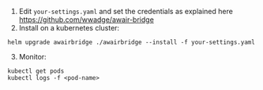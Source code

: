 1. Edit `your-settings.yaml` and set the credentials as  explained here https://github.com/wwadge/awair-bridge
2. Install on a kubernetes cluster:

```
helm upgrade awairbridge ./awairbridge --install -f your-settings.yaml
```

3. Monitor:

```
kubectl get pods
kubectl logs -f <pod-name>
```
